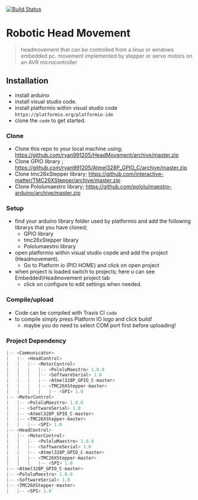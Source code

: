 [![Build Status](https://travis-ci.com/ryan991205/HeadMovement.svg?branch=master)](https://travis-ci.com/ryan991205/HeadMovement)

# Robotic Head Movement
> headmovement that can be controlled from a linux or windows embedded pc.
> movement implemented by stepper or servo motors on an AVR microcontroller



## Installation
- install arduino
- install visual studio code.
- install platformio within visual studio code `https://platformio.org/platformio-ide`
- clone the `code` to get started.

### Clone
- Clone this repo to your local machine using; https://github.com/ryan991205/HeadMovement/archive/master.zip
- Clone GPIO library ; https://github.com/ryan991205/Atmel328P_GPIO_C/archive/master.zip
- Clone tmc26xStepper library; https://github.com/interactive-matter/TMC26XStepper/archive/master.zip
- Clone Pololumaestro library; https://github.com/pololu/maestro-arduino/archive/master.zip

### Setup

- find your arduino library folder used by platformio and add the following librarys that you have cloned;
  - GPIO library
  - tmc26xStepper library
  - Pololumaestro library
- open platformio within visual studio copde and add the project (Headmovement).
  - Go to Platform io (PIO HOME) and click on open project
- when project is loaded switch to projects; here u can see Embedded\Headmovement project tab
  - click on configure to edit settings when needed. 

### Compile/upload
- Code can be compiled with Travis CI `code` 
- to compile simply press Platform IO logo and click build!
  - maybe you do need to select COM port first before uploading!
 
 
 
### Project Dependency 
```javascript
|-- <Communicator>
|   |-- <HeadControl>
|   |   |-- <MotorControl>
|   |   |   |-- <PololuMaestro> 1.0.0
|   |   |   |-- <SoftwareSerial> 1.0
|   |   |   |-- <Atmel328P_GPIO_C-master>
|   |   |   |-- <TMC26XStepper-master>
|   |   |   |   |-- <SPI> 1.0
|-- <MotorControl>
|   |-- <PololuMaestro> 1.0.0
|   |-- <SoftwareSerial> 1.0
|   |-- <Atmel328P_GPIO_C-master>
|   |-- <TMC26XStepper-master>
|   |   |-- <SPI> 1.0
|-- <HeadControl>
|   |-- <MotorControl>
|   |   |-- <PololuMaestro> 1.0.0
|   |   |-- <SoftwareSerial> 1.0
|   |   |-- <Atmel328P_GPIO_C-master>
|   |   |-- <TMC26XStepper-master>
|   |   |   |-- <SPI> 1.0
|-- <Atmel328P_GPIO_C-master>
|-- <PololuMaestro> 1.0.0
|-- <SoftwareSerial> 1.0
|-- <TMC26XStepper-master>
|   |-- <SPI> 1.0`
```
